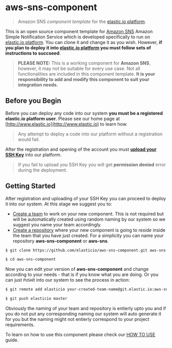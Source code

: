 # aws-sns-component

> Amazon SNS _component template_ for the [elastic.io platform](http://www.elastic.io "elastic.io platform").

This is an open source component template for [Amazon SNS](https://aws.amazon.com/sns/) Amazon Simple Notification Service which is developed specifically to run on [elastic.io platform](http://www.elastic.io "elastic.io platform"). You can clone it and change it as you wish. However, **if you plan to deploy it into [elastic.io platform](http://www.elastic.io "elastic.io platform") you must follow sets of instructions to succseed**. 

> **PLEASE NOTE:** This is a working component for **Amazon SNS**, however, it may not be suitable for every use case. Not all functionalities are included in this component template. **It is your responsibility to add and modify this component to suit your integration needs.** 

## Before you Begin

Before you can deploy any code into our system **you must be a registered elastic.io platform user**. Please see our home page at [http://www.elastic.io](http://www.elastic.io) to learn how. 

> Any attempt to deploy a code into our platform without a registration would fail.

After the registration and opening of the account you must **[upload your SSH Key](http://docs.elastic.io/docs/ssh-key)** into our platform. 

> If you fail to upload you SSH Key you will get **permission denied** error during the deployment.

## Getting Started

After registration and uploading of your SSH Key you can proceed to deploy it into our system. At this stage we suggest you to:
* [Create a team](http://docs.elastic.io/docs/teams) to work on your new component. This is not required but will be automatically created using random naming by our system so we suggest you name your team accordingly.
* [Create a repository](http://docs.elastic.io/docs/component-repositories) where your new component is going to *reside* inside the team that you have just created. For a simplicity you can name your repository **aws-sns-component** or **aws-sns**.

```bash
$ git clone https://github.com/elasticio/aws-sns-component.git aws-sns-component

$ cd aws-sns-component
```
Now you can edit your version of **aws-sns-component** and change according to your needs - that is if you know what you are doing. Or you can just ``PUSH``it into our system to see the process in action:

```bash
$ git remote add elasticio your-created-team-name@git.elastic.io:aws-sns-component.git

$ git push elasticio master
```
Obviously the naming of your team and repository is entierly upto you and if you do not put any corresponding naming our system will auto generate it for you but the naming might not entierly correspond to your project requirements.

To learn on how to use this component please check our [HOW TO USE](https://github.com/elasticio/aws-sns-component/blob/master/HOW_TO_USE.md) guide.
